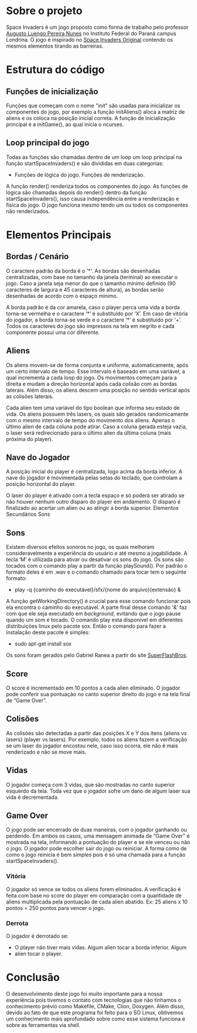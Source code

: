 # Sobre o projeto

Space Invaders é um jogo proposto como forma de trabalho pelo professor
[Augusto Luengo Pereira Nunes](http://www.inf.ufrgs.br/~alpnunes/index.html)
no Instituto Federal do Paraná campus Londrina. O jogo é inspirado no [Space
Invaders Original](https://en.wikipedia.org/wiki/Space_Invaders) contendo os
mesmos elementos tirando as barreiras.

# Estrutura do código

## Funções de inicialização

Funções que começam com o nome "init" são usadas para inicializar os
componentes do jogo, por exemplo a função initAliens() aloca a matriz de
aliens e os coloca na posição inicial correta. A função de inicialização
principal é a initGame(), ao qual inicia o ncurses.

## Loop principal do jogo

Todas as funções são chamadas dentro de um loop um loop principal na função
startSpaceInvaders() e são divididas em duas categorias:

* Funções de lógica do jogo. Funções de renderização.

A função render() renderiza todos os componentes do jogo. As funções de lógica
são chamadas depois do render() dentro da função startSpaceInvaders(), isso
causa independência entre a renderização e física do jogo. O jogo funciona
mesmo tendo um ou todos os componentes não renderizados.

# Elementos Principais

## Bordas / Cenário

O caractere padrão da borda é o '\*'. As bordas são desenhadas centralizadas,
com base no tamanho da janela (terminal) ao executar o jogo. Caso a janela
seja menor do que o tamanho mínimo definido (90 caracteres de largura e 45
caracteres de altura), as bordas serão desenhadas de acordo com o espaço
mínimo.

A borda padrão é da cor amarela, caso o player perca uma vida a borda torna-se
vermelha e o caractere ‘\*’ é substituído por ‘X’. Em caso de vitória do
jogador, a borda torna-se verde e o caractere ‘\*’ é substituído por ‘+’.
Todos os caracteres do jogo são impressos na tela em negrito e cada componente
possui uma cor diferente.


## Aliens

Os aliens movem-se de forma conjunta e uniforme, automaticamente, após um
certo intervalo de tempo. Esse intervalo é baseado em uma variável, a qual
incrementa a cada loop do jogo. Os movimentos começam para a direita e mudam a
direção horizontal após cada colisão com as bordas laterais. Além disso, os
aliens descem uma posição no sentido vertical após as colisões laterais.

Cada alien tem uma variável do tipo boolean que informa seu estado de vida. Os
aliens possuem três lasers, os quais são gerados randomicamente com o mesmo
intervalo de tempo do movimento dos aliens. Apenas o último alien de cada
coluna pode atirar. Caso a coluna gerada esteja vazia, o laser será
redirecionado para o último alien da última coluna (mais próxima do player).


## Nave do Jogador

A posição inicial do player é centralizada, logo acima da borda inferior. A
nave do jogador é movimentada pelas setas do teclado, que controlam a posição
horizontal do player.

O laser do player é ativado com a tecla espaço e só poderá ser atirado se não
houver nenhum outro disparo do player em andamento. O disparo é finalizado ao
acertar um alien ou ao atingir a borda superior. Elementos Secundários Sons

## Sons

Existem diversos efeitos sonoros no jogo, os quais melhoram consideravelmente
a experiência do usuário e até mesmo a jogabilidade. A tecla ‘M’ é utilizada
para ativar ou desativar os sons do jogo. Os sons são tocados com o comando
play a partir da função playSound(). Por padrão o formato deles é em .wav e o
comando chamado para tocar tem o seguinte formato:

* play -q {caminho do executável}/sfx/{nome do arquivo}{extensão} &

A função getWorkingDirectory() é crucial para esse comando funcionar pois ela
encontra o caminho do executavel. A parte final desse comando '&' faz com que
ele seja executado em *background*, evitando que o jogo pause quando um som é
tocado. O comando play esta disponivel em diferentes distribuições linux pelo
pacote sox. Então o comando para fazer a instalação deste pacote é simples:

* sudo apt-get install sox

Os sons foram gerados pelo Gabriel Ranea a partir do site
[SuperFlashBros](http://www.superflashbros.net/as3sfxr/).

## Score

O score é incrementado em 10 pontos a cada alien eliminado. O jogador pode
conferir sua pontuação no canto superior direito do jogo e na tela final de
“Game Over”.

## Colisões

As colisões são detectadas a partir das posições X e Y dos itens (aliens vs
lasers) (player vs lasers). Por exemplo, todos os aliens fazem a verificação
se um laser do jogador encostou nele, caso isso ocorra, ele não é mais
renderizado e não se move mais.

## Vidas

O jogador começa com 3 vidas, que são mostradas no canto superior esquerdo da
tela. Toda vez que o jogador sofre um dano de algum laser sua vida é
decrementada.

## Game Over

O jogo pode ser encerrado de duas maneiras, com o jogador ganhando ou
perdendo. Em ambos os casos, uma mensagem animada de “Game Over” é mostrada na
tela, informando a pontuação do player e se ele venceu ou não o jogo. O
jogador pode escolher sair do jogo ou reiniciar. A forma como de como o jogo
reinicia é bem simples pois é só uma chamada para a função
startSpaceInvaders().

### Vitória

O jogador só vence se todos os aliens forem eliminados. A verificação é feita
com base no score do player em comparação com a quantidade de aliens
multiplicada pela pontuação de cada alien abatido. Ex: 25 aliens x 10 pontos =
250 pontos para vencer o jogo.

### Derrota

O jogador é derrotado se:

* O player não tiver mais vidas. Algum alien tocar a borda inferior. Algum
* alien tocar o player.

# Conclusão

O desenvolvimento deste jogo foi muito importante para a nossa experiência
pois tivemos o contato com tecnologias que não tinhamos o conhecimento prévio
como Makefile, CMake, Clion, Doxygen. Além disso, devido ao fato de que este
programa foi feito para o SO Linux, obtivemos um conhecimento mais aprofundado
sobre como esse sistema funciona e sobre as ferramentas via shell.
